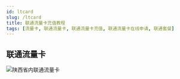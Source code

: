 ```yaml
---
id: ltcard
slug: /ltcard
title: 联通流量卡充值教程
tags: [流量卡, 联通流量卡, 联通流量卡充值, 联通流量卡在线申请, 联通套餐]
---
```


## 联通流量卡

![陕西省内联通流量卡](@site/static/img/card/sx.jpg)
